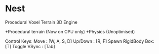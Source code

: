 # Nest
Procedural Voxel Terrain 3D Engine 

+Procedural terrain (Now on CPU only)
+Physics (Unoptimised)

Control Keys: 
Move               : [W, A, S, D]
Up/Down            : [R, F]
Spawn RigidBody Box: [T] 
Toggle VSync       : [Tab]
